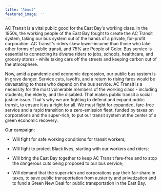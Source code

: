 ```yaml
---
title: "About"
featured_image: ''
---
```


AC Transit is a vital public good for the East Bay's working class. In the
1950s, the working people of the East Bay fought to create the AC Transit
system, taking our bus system out of the hands of a private, for-profit
corporation. AC Transit's riders skew lower-income than those who take other
forms of public transit, and 75% are People of Color. Bus service is essential
to connecting its diverse riders to jobs, schools, healthcare, and grocery
stores - while taking cars off the streets and keeping carbon out of the
atmosphere.

Now, amid a pandemic and economic depression, our public bus system is in grave
danger. Service cuts, layoffs, and a return to rising fares would be
devastating to those who depend on the bus service. AC Transit is a necessity
for the most vulnerable members of the working class - including students, the
elderly, and the disabled. That makes public transit a social justice issue.
That's why we are fighting to defend and expand public transit, to ensure it as
a right for all. We must fight for expanded, fare-free service and a rapid
transition to a zero-emission fleet, funded by taxes on corporations and the
super-rich, to put our transit system at the center of a green economic
recovery.

Our campaign:

* Will fight for safe working conditions for transit workers;

* Will fight to protect Black lives, starting with our workers and riders;

* Will bring the East Bay together to keep AC Transit fare-free and to stop the
  dangerous cuts being proposed to our bus service;

* Will demand that the super-rich and corporations pay their fair share in
  taxes, to save public transportation from austerity and privatization and to
  fund a Green New Deal for public transportation in the East Bay.




